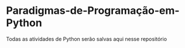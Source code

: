 # Paradigmas-de-Programação-em-Python
Todas as atividades de Python serão salvas aqui nesse repositório
